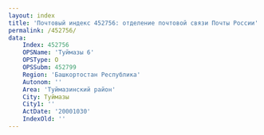 ```yaml
---
layout: index
title: 'Почтовый индекс 452756: отделение почтовой связи Почты России'
permalink: /452756/
data:
    Index: 452756
    OPSName: 'Туймазы 6'
    OPSType: О
    OPSSubm: 452799
    Region: 'Башкортостан Республика'
    Autonom: ''
    Area: 'Туймазинский район'
    City: Туймазы
    City1: ''
    ActDate: '20001030'
    IndexOld: ''
---
```

